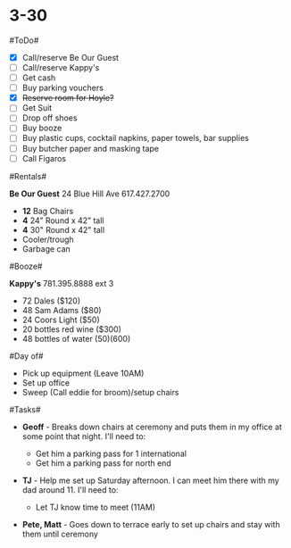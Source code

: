 3-30
====

#ToDo#

- [X] Call/reserve Be Our Guest
- [ ] Call/reserve Kappy's
- [ ] Get cash
- [ ] Buy parking vouchers
- [X] ~~Reserve room for Hoyle?~~
- [ ] Get Suit
- [ ] Drop off shoes
- [ ] Buy booze
- [ ] Buy plastic cups, cocktail napkins, paper towels, bar supplies
- [ ] Buy butcher paper and masking tape
- [ ] Call Figaros

#Rentals#

**Be Our Guest**
24 Blue Hill Ave
617.427.2700

* **12** Bag Chairs
* **4** 24” Round x 42” tall
* **4** 30" Round x 42" tall
* Cooler/trough
* Garbage can

#Booze#

**Kappy's**
781.395.8888 ext 3

* 72 Dales ($120)
* 48 Sam Adams ($80)
* 24 Coors Light ($50)
* 20 bottles red wine ($300)
* 48 bottles of water ($50)  
($600)

#Day of#

* Pick up equipment (Leave 10AM)
* Set up office
* Sweep (Call eddie for broom)/setup chairs

#Tasks#

* **Geoff** - Breaks down chairs at ceremony and puts them in my office at some point that night. I'll need to:   
    * Get him a parking pass for 1 international
    * Get him a parking pass for north end


* **TJ** - Help me set up Saturday afternoon. I can meet him there with my dad around 11. I'll need to:
    * Let TJ know time to meet (11AM)


* **Pete, Matt** - Goes down to terrace early to set up chairs and stay with them until ceremony
